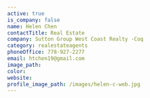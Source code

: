 ```yaml
---
active: true
is_company: false
name: Helen Chen
contactTitle: Real Estate
company: Sutton Group West Coast Realty -Coq
category: realestateagents
phoneOffice: 778-927-2277
email: htchen19@gmail.com
image_path:
color:
website:
profile_image_path: /images/helen-c-web.jpg
---
```



